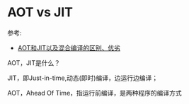 # AOT vs JIT

参考:

+ [AOT和JIT以及混合编译的区别、优劣](https://www.cnblogs.com/linghu-java/p/10577515.html)

AOT，JIT是什么？

JIT，即Just-in-time,动态(即时)编译，边运行边编译；

AOT，Ahead Of Time，指运行前编译，是两种程序的编译方式


